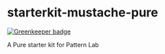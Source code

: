 # starterkit-mustache-pure

[![Greenkeeper badge](https://badges.greenkeeper.io/absalomedia/starterkit-mustache-pure.svg)](https://greenkeeper.io/)

A Pure starter kit for Pattern Lab
